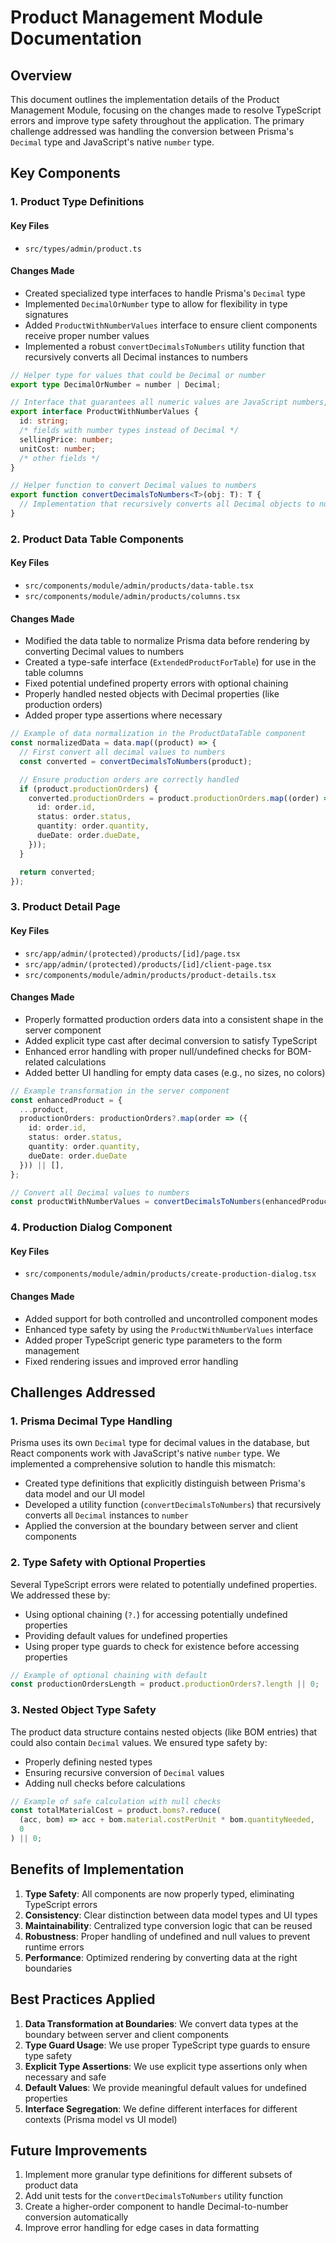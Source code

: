 # Product Management Module Documentation

## Overview

This document outlines the implementation details of the Product Management Module, focusing on the changes made to resolve TypeScript errors and improve type safety throughout the application. The primary challenge addressed was handling the conversion between Prisma's `Decimal` type and JavaScript's native `number` type.

## Key Components

### 1. Product Type Definitions

#### Key Files
- `src/types/admin/product.ts`

#### Changes Made
- Created specialized type interfaces to handle Prisma's `Decimal` type
- Implemented `DecimalOrNumber` type to allow for flexibility in type signatures
- Added `ProductWithNumberValues` interface to ensure client components receive proper number values
- Implemented a robust `convertDecimalsToNumbers` utility function that recursively converts all Decimal instances to numbers

```typescript
// Helper type for values that could be Decimal or number
export type DecimalOrNumber = number | Decimal;

// Interface that guarantees all numeric values are JavaScript numbers, not Decimal
export interface ProductWithNumberValues {
  id: string;
  /* fields with number types instead of Decimal */
  sellingPrice: number;
  unitCost: number;
  /* other fields */
}

// Helper function to convert Decimal values to numbers
export function convertDecimalsToNumbers<T>(obj: T): T {
  // Implementation that recursively converts all Decimal objects to numbers
}
```

### 2. Product Data Table Components

#### Key Files
- `src/components/module/admin/products/data-table.tsx`
- `src/components/module/admin/products/columns.tsx`

#### Changes Made
- Modified the data table to normalize Prisma data before rendering by converting Decimal values to numbers
- Created a type-safe interface (`ExtendedProductForTable`) for use in the table columns
- Fixed potential undefined property errors with optional chaining
- Properly handled nested objects with Decimal properties (like production orders)
- Added proper type assertions where necessary

```typescript
// Example of data normalization in the ProductDataTable component
const normalizedData = data.map((product) => {
  // First convert all decimal values to numbers
  const converted = convertDecimalsToNumbers(product);

  // Ensure production orders are correctly handled
  if (product.productionOrders) {
    converted.productionOrders = product.productionOrders.map((order) => ({
      id: order.id,
      status: order.status,
      quantity: order.quantity,
      dueDate: order.dueDate,
    }));
  }

  return converted;
});
```

### 3. Product Detail Page

#### Key Files
- `src/app/admin/(protected)/products/[id]/page.tsx`
- `src/app/admin/(protected)/products/[id]/client-page.tsx`
- `src/components/module/admin/products/product-details.tsx`

#### Changes Made
- Properly formatted production orders data into a consistent shape in the server component
- Added explicit type cast after decimal conversion to satisfy TypeScript
- Enhanced error handling with proper null/undefined checks for BOM-related calculations
- Added better UI handling for empty data cases (e.g., no sizes, no colors)

```typescript
// Example transformation in the server component
const enhancedProduct = {
  ...product,
  productionOrders: productionOrders?.map(order => ({
    id: order.id,
    status: order.status,
    quantity: order.quantity,
    dueDate: order.dueDate
  })) || [],
};

// Convert all Decimal values to numbers
const productWithNumberValues = convertDecimalsToNumbers(enhancedProduct);
```

### 4. Production Dialog Component

#### Key Files
- `src/components/module/admin/products/create-production-dialog.tsx`

#### Changes Made
- Added support for both controlled and uncontrolled component modes
- Enhanced type safety by using the `ProductWithNumberValues` interface
- Added proper TypeScript generic type parameters to the form management
- Fixed rendering issues and improved error handling

## Challenges Addressed

### 1. Prisma Decimal Type Handling

Prisma uses its own `Decimal` type for decimal values in the database, but React components work with JavaScript's native `number` type. We implemented a comprehensive solution to handle this mismatch:

- Created type definitions that explicitly distinguish between Prisma's data model and our UI model
- Developed a utility function (`convertDecimalsToNumbers`) that recursively converts all `Decimal` instances to `number`
- Applied the conversion at the boundary between server and client components

### 2. Type Safety with Optional Properties

Several TypeScript errors were related to potentially undefined properties. We addressed these by:

- Using optional chaining (`?.`) for accessing potentially undefined properties
- Providing default values for undefined properties
- Using proper type guards to check for existence before accessing properties

```typescript
// Example of optional chaining with default
const productionOrdersLength = product.productionOrders?.length || 0;
```

### 3. Nested Object Type Safety

The product data structure contains nested objects (like BOM entries) that could also contain `Decimal` values. We ensured type safety by:

- Properly defining nested types
- Ensuring recursive conversion of `Decimal` values
- Adding null checks before calculations

```typescript
// Example of safe calculation with null checks
const totalMaterialCost = product.boms?.reduce(
  (acc, bom) => acc + bom.material.costPerUnit * bom.quantityNeeded,
  0
) || 0;
```

## Benefits of Implementation

1. **Type Safety**: All components are now properly typed, eliminating TypeScript errors
2. **Consistency**: Clear distinction between data model types and UI types
3. **Maintainability**: Centralized type conversion logic that can be reused
4. **Robustness**: Proper handling of undefined and null values to prevent runtime errors
5. **Performance**: Optimized rendering by converting data at the right boundaries

## Best Practices Applied

1. **Data Transformation at Boundaries**: We convert data types at the boundary between server and client components
2. **Type Guard Usage**: We use proper TypeScript type guards to ensure type safety
3. **Explicit Type Assertions**: We use explicit type assertions only when necessary and safe
4. **Default Values**: We provide meaningful default values for undefined properties
5. **Interface Segregation**: We define different interfaces for different contexts (Prisma model vs UI model)

## Future Improvements

1. Implement more granular type definitions for different subsets of product data
2. Add unit tests for the `convertDecimalsToNumbers` utility function
3. Create a higher-order component to handle Decimal-to-number conversion automatically
4. Improve error handling for edge cases in data formatting